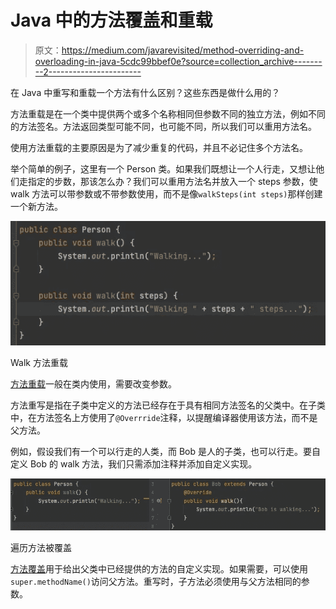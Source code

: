 # Java 中的方法覆盖和重载

> 原文：<https://medium.com/javarevisited/method-overriding-and-overloading-in-java-5cdc99bbef0e?source=collection_archive---------2----------------------->

在 Java 中重写和重载一个方法有什么区别？这些东西是做什么用的？

方法重载是在一个类中提供两个或多个名称相同但参数不同的独立方法，例如不同的方法签名。方法返回类型可能不同，也可能不同，所以我们可以重用方法名。

使用方法重载的主要原因是为了减少重复的代码，并且不必记住多个方法名。

举个简单的例子，这里有一个 Person 类。如果我们既想让一个人行走，又想让他们走指定的步数，那该怎么办？我们可以重用方法名并放入一个 steps 参数，使 walk 方法可以带参数或不带参数使用，而不是像`walkSteps(int steps)`那样创建一个新方法。

[![](img/354098afa36ae9524bcc37bf7333e17b.png)](https://www.java67.com/2015/08/top-10-method-overloading-overriding-interview-questions-answers-java.html)

Walk 方法重载

[方法重载](https://javarevisited.blogspot.com/2011/08/what-is-polymorphism-in-java-example.html)一般在类内使用，需要改变参数。

方法重写是指在子类中定义的方法已经存在于具有相同方法签名的父类中。在子类中，在方法签名上方使用了`@Overrride`注释，以提醒编译器使用该方法，而不是父方法。

例如，假设我们有一个可以行走的人类，而 Bob 是人的子类，也可以行走。要自定义 Bob 的 walk 方法，我们只需添加注释并添加自定义实现。

[![](img/850f2c983df87ba3778e11bbb70f098c.png)](http://www.java67.com/2012/08/what-is-method-overloading-in-java-example.html)

遍历方法被覆盖

[方法覆盖](http://www.java67.com/2012/08/what-is-method-overriding-in-java-example-tutorial.html)用于给出父类中已经提供的方法的自定义实现。如果需要，可以使用`super.methodName()`访问父方法。重写时，子方法必须使用与父方法相同的参数。